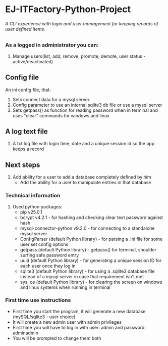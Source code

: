 # EJ-ITFactory-Python-Project

###### A CLI experience with login and user management for keeping records of user defined items.
### As a logged in administrator you can:
1) Manage users(list, add, remove, promote, demote, user status - active/deactivated)

## Config file
An ini config file, that: 
1) Sets connect data for a mysql server. 
2) Config parameter to use an internal sqlite3 db file or use a mysql server
3) Sets getpass() as function for reading password when in terminal 
and uses "clear" commands for windows and linux

## A log text file
1) A txt log file with login time, date and a unique session id so the app keeps a record

## Next steps
1) Add ability for a user to add a database completely defined by him 
   - Add the ability for a user to manipulate entries in that database

### Technical information
1) Used python packages:
   - pip v25.0.1
   - bcrypt v4.2.1 - for hashing and checking clear text password against hash
   - mysql-connector-python v9.2.0 - for connecting to a standalone mysql server
   - ConfigParser (default Python library) - for parsing a .ini file for some user set config options
   - getpass (default Python library) - getpass() for terminal, shoulder surfing safe password entry
   - uuid (default Python library) - for generating a unique session ID for each user once they log in
   - sqlite3 (default Python library) - for using a .sqlite3 database file instead of a mysql server in case that requirement isn't met
   - sys, os (default Python library) - for clearing the screen on windows and linux systems when running in terminal
 
### First time use instructions
- First time you start the program, it will generate a new database (mySQL/sqlite3 - user choice)
- It will create a new admin user with admin privileges
- First time you will have to log in with user: admin and password: adminadmin
- You will be prompted to change them both